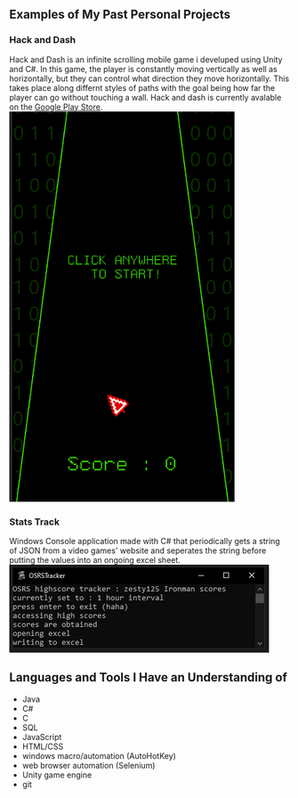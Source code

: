 ## Examples of My Past Personal Projects

### Hack and Dash

Hack and Dash is an infinite scrolling mobile game i develuped using Unity and C#. In this game, the player is constantly moving vertically as well as horizontally, but they can control what direction they move horizontally. This takes place along differnt styles of paths with the goal being how far the player can go without touching a wall. Hack and dash is currently avalable on the [Google Play Store](https://play.google.com/store/apps/details?id=com.ZestyGames.hackAndDash).
![image](assets/img/HaD1.png)


### Stats Track

Windows Console application made with C# that periodically gets a string of JSON from a video games' website and seperates the string before putting the values into an ongoing excel sheet.
![image](media/ST1.png)

## Languages and Tools I Have an Understanding of 

- Java
- C#
- C
- SQL
- JavaScript 
- HTML/CSS
- windows macro/automation (AutoHotKey)
- web browser automation (Selenium)
- Unity game engine 
- git